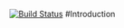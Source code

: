 [![Build Status](https://travis-ci.org/shwetasabne/profanity-cleanser.svg?branch=master)](https://travis-ci.org/shwetasabne/profanity-cleanser)
#Introduction

